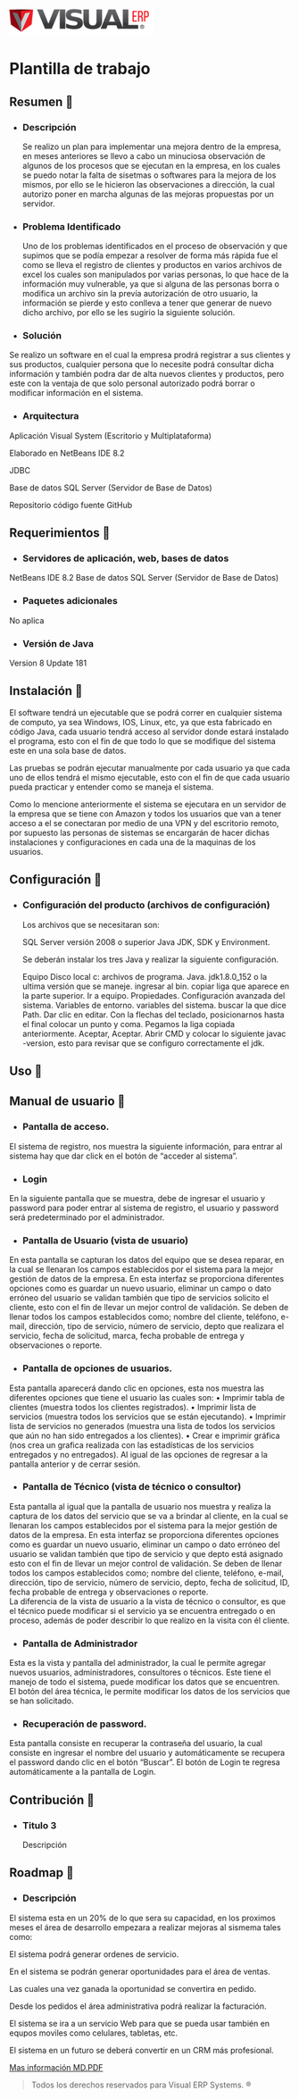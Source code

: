 

![Visual](https://github.com/JoseJuarezTecM/SistemaJJ/blob/master/Logo.png)

# Plantilla de trabajo

## Resumen :blue_book:

* ### Descripción

  Se realizo un plan para implementar una mejora dentro de la empresa, en meses anteriores se llevo a cabo un minuciosa
  observación de algunos de los procesos que se ejecutan en la empresa, en los cuales se puedo notar la falta de sisetmas
  o softwares para la mejora de los mismos, por ello se le hicieron las observaciones a dirección, la cual autorizo poner
  en marcha algunas de las mejoras propuestas por un servidor.

* ### Problema Identificado

  Uno de los problemas identificados en el proceso de observación y que supimos que se podía empezar a resolver de forma 
  más rápida fue el como se lleva el registro de clientes y productos en varios archivos de excel los cuales son 
  manipulados por varias personas, lo que hace de la información muy vulnerable, ya que si alguna de las personas borra o
  modifica un archivo sin la prevía autorización de otro usuario, la información se pierde y esto conlleva a tener que
  generar de nuevo dicho archivo, por ello se les sugirio la siguiente solución.

* ### Solución

 Se realizo un software en el cual la empresa prodrá registrar a sus clientes y sus productos, cualquier persona que lo 
 necesite podrá consultar dicha información y también podra dar de alta nuevos clientes y productos, pero este con la ventaja 
 de que solo personal autorizado podrá borrar o modificar información en el sistema.

* ### Arquitectura

Aplicación Visual System (Escritorio y Multiplataforma)

Elaborado en NetBeans IDE 8.2

JDBC

Base de datos SQL Server (Servidor de Base de Datos)

Repositorio código fuente GitHub


## Requerimientos :green_book:

* ### Servidores de aplicación, web, bases de datos
 
 NetBeans IDE 8.2
 Base de datos SQL Server (Servidor de Base de Datos)
 
 * ### Paquetes adicionales
 
 No aplica
 
  * ### Versión de Java
  
  Version 8 Update 181
 
 
## Instalación :orange_book:

  El software tendrá un ejecutable que se podrá correr en cualquier sistema de computo, ya sea Windows, IOS, Linux, etc, ya que 
  esta fabricado en código Java, cada usuario tendrá acceso al servidor donde estará instalado el programa, esto con el fin de
  que todo lo que se modifique del sistema este en una sola base de datos.
  
  Las pruebas se podrán ejecutar manualmente por cada usuario ya que cada uno de ellos tendrá el mismo ejecutable, esto con el 
  fin de que cada usuario pueda practicar y entender como se maneja el sistema.
  
  Como lo mencione anteriormente el sistema se ejecutara en un servidor de la empresa que se tiene con Amazon y todos los usuarios
  que van a tener acceso a el se conectaran por medio de una VPN y del escritorio remoto, por supuesto las personas de sistemas se
  encargarán de hacer dichas instalaciones y configuraciones en cada una de la maquinas de los usuarios.
    
## Configuración :blue_book:

* ### Configuración del producto (archivos de configuración)
  
  Los archivos que se necesitaran son:
  
  SQL Server versión 2008 o superior
  Java JDK, SDK y Environment.
  
  Se deberán instalar los tres Java y realizar la siguiente configuración.
  
  Equipo
  Disco local c:
  archivos de programa.
  Java.
  jdk1.8.0_152 o la ultima versión que se maneje.
  ingresar al bin.
  copiar liga que aparece en la parte superior.
  Ir a equipo.
  Propiedades.
  Configuración avanzada del sistema.
  Variables de entorno.
  variables del sistema.
  buscar la que dice Path.
  Dar clic en editar.
  Con la flechas del teclado, posicionarnos hasta el final colocar un punto y coma.
  Pegamos la liga copiada anteriormente.
  Aceptar, Aceptar.
  Abrir CMD y colocar lo siguiente javac -version, esto para revisar que se configuro correctamente el jdk.
  
  
## Uso :green_book:

## Manual de usuario :blue_book:

* ### Pantalla de acceso.

El sistema de registro, nos muestra la siguiente información, para entrar al sistema hay que dar click en el botón de “acceder al sistema”.

* ### Login 
En la siguiente pantalla que se muestra, debe de ingresar el usuario y password  para poder entrar al sistema de registro, el usuario y password será predeterminado por el administrador.

* ### Pantalla de Usuario (vista de usuario)

En esta pantalla se capturan los datos del equipo que se desea reparar,  en la cual se llenaran los campos establecidos por el sistema para la mejor gestión de datos de la empresa. En esta interfaz se proporciona diferentes opciones como es guardar un nuevo usuario, eliminar un campo o dato erróneo del usuario se validan también que tipo de servicios solicito el cliente, esto con el fin de llevar un mejor control de validación.
Se deben de llenar todos los campos establecidos como; nombre del cliente, teléfono, e-mail, dirección, tipo de servicio, número de servicio, depto que realizara el servicio, fecha de solicitud, marca, fecha probable de entrega y observaciones o reporte. 

* ### Pantalla de opciones de usuarios.

Esta pantalla aparecerá dando clic en opciones, esta nos muestra las diferentes opciones que tiene el usuario las cuales son:
•	Imprimir tabla de clientes (muestra todos los clientes registrados). 
•	Imprimir lista de servicios (muestra todos los servicios que se están ejecutando).
•	Imprimir lista de servicios no generados (muestra una lista de todos los servicios que aún no han sido entregados a los clientes).
•	Crear e imprimir gráfica (nos crea un grafica realizada con las estadísticas de los servicios entregados y no entregados).
Al igual de las opciones de regresar a la pantalla anterior y de cerrar sesión.

* ### Pantalla de Técnico (vista de técnico o consultor)

Esta pantalla al igual que la pantalla de usuario nos muestra y realiza la captura de los datos del servicio que se va a brindar al cliente, en la cual se llenaran los campos establecidos por el sistema para la mejor gestión de datos de la empresa. En esta interfaz se proporciona diferentes opciones como es guardar un nuevo usuario, eliminar un campo o dato erróneo del usuario se validan también que tipo de servicio y que depto está asignado esto con el fin de llevar un mejor control de validación.
Se deben de llenar todos los campos establecidos como; nombre del cliente, teléfono, e-mail, dirección, tipo de servicio, número de servicio, depto, fecha de solicitud, ID, fecha probable de entrega y observaciones o reporte.   
La diferencia de la vista de usuario a la vista de técnico o consultor, es que el técnico puede modificar si el servicio ya se encuentra entregado o en proceso, además de poder describir lo que realizo en la visita con él cliente.

* ### Pantalla de Administrador

Esta es la vista y pantalla del administrador, la cual le permite agregar nuevos usuarios, administradores, consultores o técnicos. Este tiene el manejo de todo el sistema, puede modificar los datos que se encuentren.  
El botón del área técnica, le permite modificar los datos de los servicios que se han solicitado.

* ### Recuperación de password.

Esta pantalla consiste en recuperar la contraseña del usuario, la cual consiste en ingresar el nombre del usuario y automáticamente se recupera el password dando clic en el botón “Buscar”.
El botón de Login te regresa automáticamente a la pantalla de Login.


## Contribución :orange_book:

* ### Titulo 3
  Descripción
  
## Roadmap :blue_book:

* ### Descripción
 
 El sistema esta en un 20% de lo que sera su capacidad, en los proximos meses el área de desarrollo empezara a realizar mejoras 
 al sismema tales como:
 
 El sistema podrá generar ordenes de servicio.
 
 En el sistema se podrán generar oportunidades para el área de ventas.
 
 Las cuales una vez ganada la oportunidad se convertira en pedido.
 
 Desde los pedidos el área administrativa podrá realizar la facturación.
 
 El sistema se ira a un servicio Web para que se pueda usar también en equpos moviles como celulares, tabletas, etc.
 
 El sistema en un futuro se deberá convertir en un CRM más profesional.
 
  

  
  [Mas información MD.PDF](https://github.com/visualmexico/customers/blob/master/markdown.pdf)

> Todos los derechos reservados para Visual ERP Systems. :registered:
